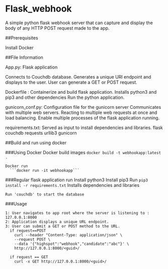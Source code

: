 # Flask_webhook

A simple python flask webhook server that can capture and display the body of any HTTP POST request made to the app.

##Prerequisites

Install Docker

##File Information

App.py: Flask application

  Connects to Couchdb database.
  Generates a unique URI endpoint and displays to the user.
  User can generate a GET or POST request.
  
Dockerfile : Containerize and build flask application.
  Installs python3 and pip3 and other dependencies
  Run the python application.
  
gunicorn_conf.py: Configuration file for the gunicorn server
  Communicates with multiple web servers.
  Reacting to multiple web requests at once and load balancing.
  Enable multiple processes of the flask application running.
  
requirements.txt:
  Served as input to install dependencies and libraries.
    flask
    couchdb
    requests
    urllib3
    gunicorn
    
##Build and run using docker

###Using Docker
    Docker build images
      ```docker build -t webhookapp:latest .```

    Docker run
      ```docker run -it webhookapp```
      
      
###Regular flask application run
    Install python3
    Install pip3
    Run ```pip3 install -r requirements.txt```
      Installs dependencies and libraries
      
    Run 'couchdb' to start the database
      
###Usage
    
    1: User navigates to app root where the server is listening to : 127.0.0.1:8000
    2: Application displays a unique URL endpoint.
    3: User can submit a GET or POST method to the URL.
      if request==POST
        curl --header "Content-Type: application/json" \ 
        --request POST \
        --data '{"highspot":"webhook","candidate":"abc"}' \
        http://127.0.0.1:8000/<guid>/
        
      if request == GET
        curl -x GET http://127.0.0.1:8000/<guid>/
        
     
    
    
    
      
      
    


      
